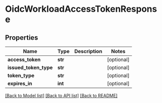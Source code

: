 # OidcWorkloadAccessTokenResponse

## Properties
Name | Type | Description | Notes
------------ | ------------- | ------------- | -------------
**access_token** | **str** |  | [optional] 
**issued_token_type** | **str** |  | [optional] 
**token_type** | **str** |  | [optional] 
**expires_in** | **int** |  | [optional] 

[[Back to Model list]](../README.md#documentation-for-models) [[Back to API list]](../README.md#documentation-for-api-endpoints) [[Back to README]](../README.md)

